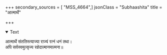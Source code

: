 +++
secondary_sources = [ "MSS_4664",]
jsonClass = "Subhaashita"
title = "आत्मार्थे"

+++

<details open><summary>Text</summary>

आत्मार्थे संततिस्त्याज्या राज्यं रत्नं धनं तथा।  
अपि सर्वस्वमुत्सृज्य रक्षेदात्मानमात्मना॥
</details>
